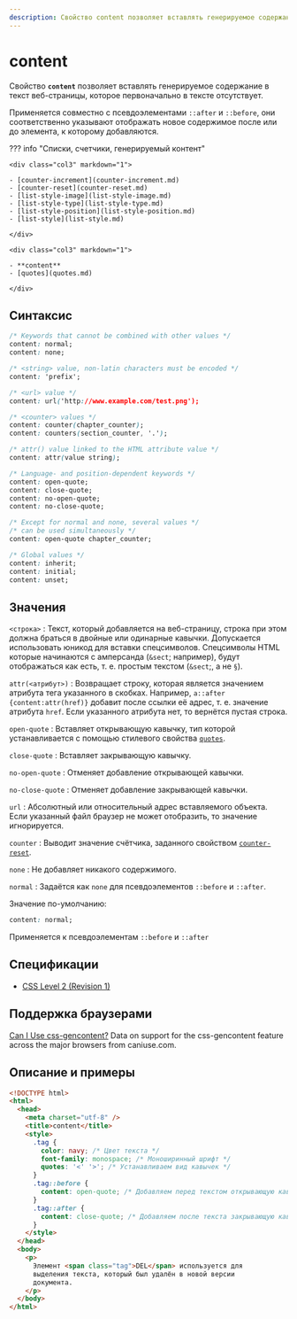 ```yaml
---
description: Свойство content позволяет вставлять генерируемое содержание в текст веб-страницы, которое первоначально в тексте отсутствует
---
```


# content

Свойство **`content`** позволяет вставлять генерируемое содержание в текст веб-страницы, которое первоначально в тексте отсутствует.

Применяется совместно с псевдоэлементами `::after` и `::before`, они соответственно указывают отображать новое содержимое после или до элемента, к которому добавляются.

??? info "Списки, счетчики, генерируемый контент"

    <div class="col3" markdown="1">

    - [counter-increment](counter-increment.md)
    - [counter-reset](counter-reset.md)
    - [list-style-image](list-style-image.md)
    - [list-style-type](list-style-type.md)
    - [list-style-position](list-style-position.md)
    - [list-style](list-style.md)

    </div>

    <div class="col3" markdown="1">

    - **content**
    - [quotes](quotes.md)

    </div>

## Синтаксис

```css
/* Keywords that cannot be combined with other values */
content: normal;
content: none;

/* <string> value, non-latin characters must be encoded */
content: 'prefix';

/* <url> value */
content: url('http://www.example.com/test.png');

/* <counter> values */
content: counter(chapter_counter);
content: counters(section_counter, '.');

/* attr() value linked to the HTML attribute value */
content: attr(value string);

/* Language- and position-dependent keywords */
content: open-quote;
content: close-quote;
content: no-open-quote;
content: no-close-quote;

/* Except for normal and none, several values */
/* can be used simultaneously */
content: open-quote chapter_counter;

/* Global values */
content: inherit;
content: initial;
content: unset;
```

## Значения

`<строка>`
: Текст, который добавляется на веб-страницу, строка при этом должна браться в двойные или одинарные кавычки. Допускается использовать юникод для вставки спецсимволов. Спецсимволы HTML которые начинаются с амперсанда (`&sect`; например), будут отображаться как есть, т. е. простым текстом (`&sect`;, а не `§`).

`attr(<атрибут>)`
: Возвращает строку, которая является значением атрибута тега указанного в скобках. Например, `a::after {content:attr(href)}` добавит после ссылки её адрес, т. е. значение атрибута `href`. Если указанного атрибута нет, то вернётся пустая строка.

`open-quote`
: Вставляет открывающую кавычку, тип которой устанавливается с помощью стилевого свойства [`quotes`](quotes.md).

`close-quote`
: Вставляет закрывающую кавычку.

`no-open-quote`
: Отменяет добавление открывающей кавычки.

`no-close-quote`
: Отменяет добавление закрывающей кавычки.

`url`
: Абсолютный или относительный адрес вставляемого объекта. Если указанный файл браузер не может отобразить, то значение игнорируется.

`counter`
: Выводит значение счётчика, заданного свойством [`counter-reset`](counter-reset.md).

`none`
: Не добавляет никакого содержимого.

`normal`
: Задаётся как `none` для псевдоэлементов `::before` и `::after`.

Значение по-умолчанию:

```css
content: normal;
```

Применяется к псевдоэлементам `::before` и `::after`

## Спецификации

- [CSS Level 2 (Revision 1)](http://www.w3.org/TR/CSS2/generate.html#content)

## Поддержка браузерами

<p class="ciu_embed" data-feature="css-gencontent" data-periods="future_1,current,past_1,past_2">
  <a href="http://caniuse.com/#feat=css-gencontent">Can I Use css-gencontent?</a> Data on support for the css-gencontent feature across the major browsers from caniuse.com.
</p>

## Описание и примеры

```html
<!DOCTYPE html>
<html>
  <head>
    <meta charset="utf-8" />
    <title>content</title>
    <style>
      .tag {
        color: navy; /* Цвет текста */
        font-family: monospace; /* Моноширинный шрифт */
        quotes: '<' '>'; /* Устанавливаем вид кавычек */
      }
      .tag::before {
        content: open-quote; /* Добавляем перед текстом открывающую кавычку */
      }
      .tag::after {
        content: close-quote; /* Добавляем после текста закрывающую кавычку */
      }
    </style>
  </head>
  <body>
    <p>
      Элемент <span class="tag">DEL</span> используется для
      выделения текста, который был удалён в новой версии
      документа.
    </p>
  </body>
</html>
```
